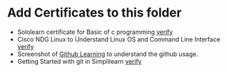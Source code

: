 # Add Certificates to this folder
* Sololearn certificate for Basic of c programming [verify](https://www.sololearn.com/Certificate/1089-25245475/jpg)
* Cisco NDG Linux to Understand Linux OS and Command Line Interface [verify](https://www.netacad.com/portal/profile/1036316712/certi)
* Screenshot of [Github Learning](https://lab.github.com/githubtraining/first-day-on-github) to understand the github usage.
* Getting Started with git in Simplilearn [verify](https://lms.simplilearn.com/dashboard/certificate)
